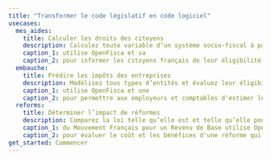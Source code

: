 ```yaml
---
title: "Transformer le code législatif en code logiciel"
usecases:
  mes_aides:
    title: Calculer les droits des citoyens
    description: Calculez toute variable d’un système socio-fiscal à partir d’une situation individuelle.
    caption_1: utilise OpenFisca et sa
    caption_2: pour informer les citoyens français de leur éligibilité aux aides nationales et locales.
  embauche: 
    title: Prédire les impôts des entreprises
    description: Modélisez tous types d’entités et évaluez leur éligibilité à des charges et à des allégements.
    caption_1: utilise OpenFisca et une 
    caption_2: pour permettre aux employeurs et comptables d'estimer le coût d'embauche d'un nouvel employé, déductions fiscales comprises.
  reforms:
    title: Déterminer l’impact de réformes
    description: Comparez la loi telle qu’elle est et telle qu’elle pourrait être.
    caption_1: du Mouvement Français pour un Revenu de Base utilise OpenFisca et sa 
    caption_2: pour évaluer le coût et les bénéfices d'une réforme qui instaure un revenu de base en France.
get_started: Commencer
---
```

